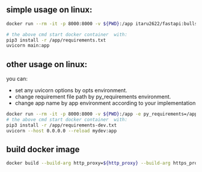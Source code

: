 ## simple usage on linux:
```bash
docker run --rm -it -p 8000:8000 -v ${PWD}:/app itaru2622/fastapi:bullseye

# the above cmd start docker container  with:
pip3 install -r /app/requirements.txt
uvicorn main:app 
```

## other usage on linux:
you can:
- set any uvicorn options by opts environment.
- change requirement file path by py_requirements environment.
- change app name by app environment according to your implementation
```bash
docker run --rm -it -p 8000:8000 -v ${PWD}:/app -e py_requirements=/app/requirements-dev.txt  -e app=mydev:app -e opts='--host 0.0.0.0 --reload' itaru2622/fastapi:bullseye
# the above cmd start docker container  with:
pip3 install -r /app/requirements-dev.txt
uvicorn --host 0.0.0.0 --reload mydev:app
```

## build docker image
```bash
docker build --build-arg http_proxy=${http_proxy} --build-arg https_proxy=${https_proxy} -t itaru2622/fastapi:bullseye .
```
